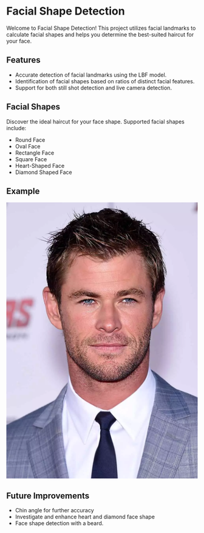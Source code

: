 # Facial Shape Detection

Welcome to Facial Shape Detection! This project utilizes facial landmarks to calculate facial shapes and helps you determine the best-suited haircut for your face.

## Features

- Accurate detection of facial landmarks using the LBF model.
- Identification of facial shapes based on ratios of distinct facial features.
- Support for both still shot detection and live camera detection.

## Facial Shapes

Discover the ideal haircut for your face shape. Supported facial shapes include:

- Round Face
- Oval Face
- Rectangle Face
- Square Face
- Heart-Shaped Face
- Diamond Shaped Face

## Example

![Example Image](faces/rectangle/rectangle.png)

## Future Improvements

- Chin angle for further accuracy 
- Investigate and enhance heart and diamond face shape 
- Face shape detection with a beard.
